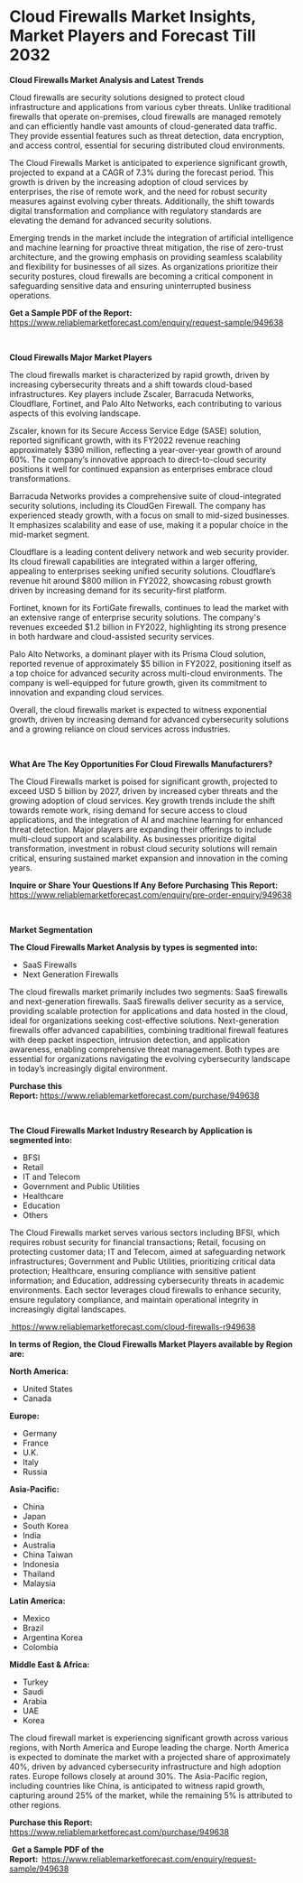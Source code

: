 <p><h1>Cloud Firewalls Market Insights, Market Players and Forecast Till 2032</h1></p><p><strong>Cloud Firewalls Market Analysis and Latest Trends</strong></p>
<p><p>Cloud firewalls are security solutions designed to protect cloud infrastructure and applications from various cyber threats. Unlike traditional firewalls that operate on-premises, cloud firewalls are managed remotely and can efficiently handle vast amounts of cloud-generated data traffic. They provide essential features such as threat detection, data encryption, and access control, essential for securing distributed cloud environments.</p><p>The Cloud Firewalls Market is anticipated to experience significant growth, projected to expand at a CAGR of 7.3% during the forecast period. This growth is driven by the increasing adoption of cloud services by enterprises, the rise of remote work, and the need for robust security measures against evolving cyber threats. Additionally, the shift towards digital transformation and compliance with regulatory standards are elevating the demand for advanced security solutions.</p><p>Emerging trends in the market include the integration of artificial intelligence and machine learning for proactive threat mitigation, the rise of zero-trust architecture, and the growing emphasis on providing seamless scalability and flexibility for businesses of all sizes. As organizations prioritize their security postures, cloud firewalls are becoming a critical component in safeguarding sensitive data and ensuring uninterrupted business operations.</p></p>
<p><strong>Get a Sample PDF of the Report:&nbsp;</strong> <a href="https://www.reliablemarketforecast.com/enquiry/request-sample/949638?utm_campaign=3019&utm_medium=2&utm_source=Github&utm_content=ia&utm_term=18042025&utm_id=cloud-firewalls">https://www.reliablemarketforecast.com/enquiry/request-sample/949638</a></p>
<p>&nbsp;</p>
<p><strong>Cloud Firewalls Major Market Players</strong></p>
<p><p>The cloud firewalls market is characterized by rapid growth, driven by increasing cybersecurity threats and a shift towards cloud-based infrastructures. Key players include Zscaler, Barracuda Networks, Cloudflare, Fortinet, and Palo Alto Networks, each contributing to various aspects of this evolving landscape.</p><p>Zscaler, known for its Secure Access Service Edge (SASE) solution, reported significant growth, with its FY2022 revenue reaching approximately $390 million, reflecting a year-over-year growth of around 60%. The company’s innovative approach to direct-to-cloud security positions it well for continued expansion as enterprises embrace cloud transformations.</p><p>Barracuda Networks provides a comprehensive suite of cloud-integrated security solutions, including its CloudGen Firewall. The company has experienced steady growth, with a focus on small to mid-sized businesses. It emphasizes scalability and ease of use, making it a popular choice in the mid-market segment.</p><p>Cloudflare is a leading content delivery network and web security provider. Its cloud firewall capabilities are integrated within a larger offering, appealing to enterprises seeking unified security solutions. Cloudflare’s revenue hit around $800 million in FY2022, showcasing robust growth driven by increasing demand for its security-first platform.</p><p>Fortinet, known for its FortiGate firewalls, continues to lead the market with an extensive range of enterprise security solutions. The company's revenues exceeded $1.2 billion in FY2022, highlighting its strong presence in both hardware and cloud-assisted security services.</p><p>Palo Alto Networks, a dominant player with its Prisma Cloud solution, reported revenue of approximately $5 billion in FY2022, positioning itself as a top choice for advanced security across multi-cloud environments. The company is well-equipped for future growth, given its commitment to innovation and expanding cloud services.</p><p>Overall, the cloud firewalls market is expected to witness exponential growth, driven by increasing demand for advanced cybersecurity solutions and a growing reliance on cloud services across industries.</p></p>
<p>&nbsp;</p>
<p><strong>What Are The Key Opportunities For Cloud Firewalls Manufacturers?</strong></p>
<p><p>The Cloud Firewalls market is poised for significant growth, projected to exceed USD 5 billion by 2027, driven by increased cyber threats and the growing adoption of cloud services. Key growth trends include the shift towards remote work, rising demand for secure access to cloud applications, and the integration of AI and machine learning for enhanced threat detection. Major players are expanding their offerings to include multi-cloud support and scalability. As businesses prioritize digital transformation, investment in robust cloud security solutions will remain critical, ensuring sustained market expansion and innovation in the coming years.</p></p>
<p><strong>Inquire or Share Your Questions If Any Before Purchasing This Report:</strong> <a href="https://www.reliablemarketforecast.com/enquiry/pre-order-enquiry/949638?utm_campaign=3019&utm_medium=2&utm_source=Github&utm_content=ia&utm_term=18042025&utm_id=cloud-firewalls">https://www.reliablemarketforecast.com/enquiry/pre-order-enquiry/949638</a></p>
<p>&nbsp;</p>
<p><strong>Market Segmentation</strong></p>
<p><strong>The Cloud Firewalls Market Analysis by types is segmented into:</strong></p>
<p><ul><li>SaaS Firewalls</li><li>Next Generation Firewalls</li></ul></p>
<p><p>The cloud firewalls market primarily includes two segments: SaaS firewalls and next-generation firewalls. SaaS firewalls deliver security as a service, providing scalable protection for applications and data hosted in the cloud, ideal for organizations seeking cost-effective solutions. Next-generation firewalls offer advanced capabilities, combining traditional firewall features with deep packet inspection, intrusion detection, and application awareness, enabling comprehensive threat management. Both types are essential for organizations navigating the evolving cybersecurity landscape in today’s increasingly digital environment.</p></p>
<p><strong>Purchase this Report:&nbsp;</strong><a href="https://www.reliablemarketforecast.com/purchase/949638?utm_campaign=3019&utm_medium=2&utm_source=Github&utm_content=ia&utm_term=18042025&utm_id=cloud-firewalls">https://www.reliablemarketforecast.com/purchase/949638</a></p>
<p>&nbsp;</p>
<p><strong>The Cloud Firewalls Market Industry Research by Application is segmented into:</strong></p>
<p><ul><li>BFSI</li><li>Retail</li><li>IT and Telecom</li><li>Government and Public Utilities</li><li>Healthcare</li><li>Education</li><li>Others</li></ul></p>
<p><p>The Cloud Firewalls market serves various sectors including BFSI, which requires robust security for financial transactions; Retail, focusing on protecting customer data; IT and Telecom, aimed at safeguarding network infrastructures; Government and Public Utilities, prioritizing critical data protection; Healthcare, ensuring compliance with sensitive patient information; and Education, addressing cybersecurity threats in academic environments. Each sector leverages cloud firewalls to enhance security, ensure regulatory compliance, and maintain operational integrity in increasingly digital landscapes.</p></p>
<p><a href="https://www.reliablemarketforecast.com/cloud-firewalls-r949638?utm_campaign=3019&utm_medium=2&utm_source=Github&utm_content=ia&utm_term=18042025&utm_id=cloud-firewalls">&nbsp;https://www.reliablemarketforecast.com/cloud-firewalls-r949638</a></p>
<p><strong>In terms of Region, the Cloud Firewalls Market Players available by Region are:</strong></p>
<p>
    <p> <strong> North America: </strong>
        <ul>
            <li>United States</li>
            <li>Canada</li>
        </ul>
        </p> 
    <p> <strong> Europe: </strong>
        <ul>
            <li>Germany</li>
            <li>France</li>
            <li>U.K.</li>
            <li>Italy</li>
            <li>Russia</li>
        </ul>
        </p> 
    <p> <strong> Asia-Pacific: </strong>
        <ul>
            <li>China</li>
            <li>Japan</li>
            <li>South Korea</li>
            <li>India</li>
            <li>Australia</li>
            <li>China Taiwan</li>
            <li>Indonesia</li>
            <li>Thailand</li>
            <li>Malaysia</li>
        </ul>
        </p> 
    <p> <strong> Latin America: </strong>
        <ul>
            <li>Mexico</li>
            <li>Brazil</li>
            <li>Argentina Korea</li>
            <li>Colombia</li>
        </ul>
        </p> 
    <p> <strong> Middle East & Africa: </strong>
        <ul>
            <li>Turkey</li>
            <li>Saudi</li>
            <li>Arabia</li>
            <li>UAE</li>
            <li>Korea</li>
        </ul>
    </p>
    </p>
<p><p>The cloud firewall market is experiencing significant growth across various regions, with North America and Europe leading the charge. North America is expected to dominate the market with a projected share of approximately 40%, driven by advanced cybersecurity infrastructure and high adoption rates. Europe follows closely at around 30%. The Asia-Pacific region, including countries like China, is anticipated to witness rapid growth, capturing around 25% of the market, while the remaining 5% is attributed to other regions.</p></p>
<p><strong>Purchase this Report: </strong><a href="https://www.reliablemarketforecast.com/purchase/949638?utm_campaign=3019&utm_medium=2&utm_source=Github&utm_content=ia&utm_term=18042025&utm_id=cloud-firewalls">https://www.reliablemarketforecast.com/purchase/949638</a></p>
<p>&nbsp;<strong>Get a Sample PDF of the Report:&nbsp;&nbsp;</strong><a href="https://www.reliablemarketforecast.com/enquiry/request-sample/949638?utm_campaign=3019&utm_medium=2&utm_source=Github&utm_content=ia&utm_term=18042025&utm_id=cloud-firewalls">https://www.reliablemarketforecast.com/enquiry/request-sample/949638</a></p>
<p><strong></strong></p>
<p><p></p><p></p><p></p></p>